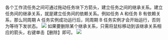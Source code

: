 各个工作流任务之间可通过拖动任务块下方箭头，建立任务之间的继承关系。建立任务间的继承关系，就是建立任务间的依赖关系。例如任务 A 和任务 B 有依赖关系，那么同周期 A 任务实例成功运行后，同周期 B 任务实例才会开始运行，否则为等待下发状态。
![](//mc.qcloudimg.com/static/img/7f6b447ad7d02258623c421985919a35/image.png)
如果要删除某个继承关系，只需将鼠标移动到该继承关系相应的箭头，右键单击【删除】即可。
![](//mc.qcloudimg.com/static/img/25b30333c3581d520ecd6456962ba6ee/image.png)
